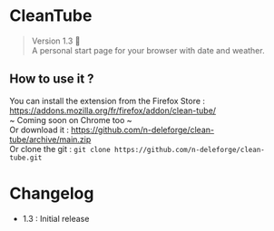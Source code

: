 # CleanTube

> Version 1.3 :memo:  
> A personal start page for your browser with date and weather.

## How to use it ?

You can install the extension from the Firefox Store : https://addons.mozilla.org/fr/firefox/addon/clean-tube/  
~ Coming soon on Chrome too ~  
Or download it : https://github.com/n-deleforge/clean-tube/archive/main.zip  
Or clone the git : ```git clone https://github.com/n-deleforge/clean-tube.git```

# Changelog

- 1.3 : Initial release
